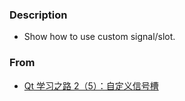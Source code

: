 ### Description
* Show how to use custom signal/slot.  

### From  
* [Qt 学习之路 2（5）：自定义信号槽](https://www.devbean.net/2012/08/qt-study-road-2-custom-signal-slot/)

